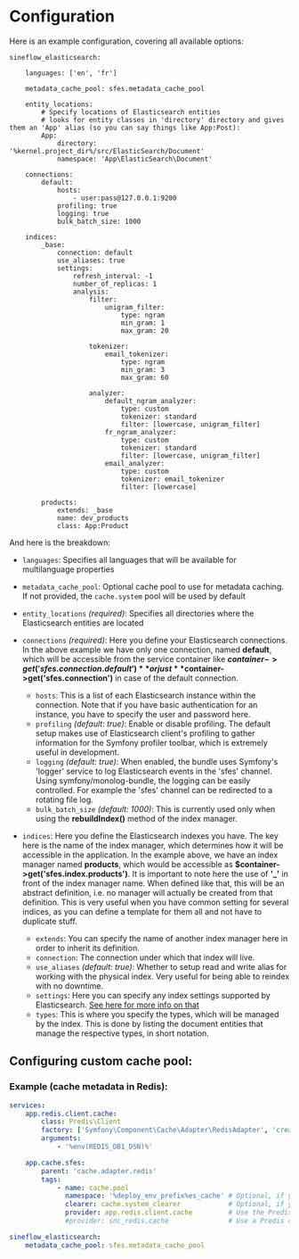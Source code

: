 # Configuration

Here is an example configuration, covering all available options:

```
sineflow_elasticsearch:

    languages: ['en', 'fr']

    metadata_cache_pool: sfes.metadata_cache_pool

    entity_locations:
        # Specify locations of Elasticsearch entities
        # looks for entity classes in 'directory' directory and gives them an 'App' alias (so you can say things like App:Post):
        App:
            directory: '%kernel.project_dir%/src/ElasticSearch/Document'
            namespace: 'App\ElasticSearch\Document'

    connections:
        default:
            hosts:
                - user:pass@127.0.0.1:9200
            profiling: true
            logging: true
            bulk_batch_size: 1000

    indices:
        _base:
            connection: default
            use_aliases: true
            settings:
                refresh_interval: -1
                number_of_replicas: 1
                analysis:
                    filter:
                        unigram_filter:
                            type: ngram
                            min_gram: 1
                            max_gram: 20

                    tokenizer:
                        email_tokenizer:
                            type: ngram
                            min_gram: 3
                            max_gram: 60

                    analyzer:
                        default_ngram_analyzer:
                            type: custom
                            tokenizer: standard
                            filter: [lowercase, unigram_filter]
                        fr_ngram_analyzer:
                            type: custom
                            tokenizer: standard
                            filter: [lowercase, unigram_filter]
                        email_analyzer:
                            type: custom
                            tokenizer: email_tokenizer
                            filter: [lowercase]

        products:
            extends: _base
            name: dev_products
            class: App:Product

```

And here is the breakdown:

* `languages`: Specifies all languages that will be available for multilanguage properties

* `metadata_cache_pool`: Optional cache pool to use for metadata caching. If not provided, the `cache.system` pool will be used by default

* `entity_locations` *(required)*: Specifies all directories where the Elasticsearch entities are located

* `connections` *(required)*: Here you define your Elasticsearch connections. In the above example we have only one connection, named **default**, which will be accessible from the service container like **$container->get('sfes.connection.default')** or just **$container->get('sfes.connection')** in case of the default connection.
    * `hosts`: This is a list of each Elasticsearch instance within the connection. Note that if you have basic authentication for an instance, you have to specify the user and password here.
    * `profiling` *(default: true)*: Enable or disable profiling. The default setup makes use of Elasticsearch client's profiling to gather information for the Symfony profiler toolbar, which is extremely useful in development.
    * `logging` *(default: true)*: When enabled, the bundle uses Symfony's 'logger' service to log Elasticsearch events in the 'sfes' channel. Using symfony/monolog-bundle, the logging can be easily controlled. For example the 'sfes' channel can be redirected to a rotating file log.
    * `bulk_batch_size` *(default: 1000)*: This is currently used only when using the **rebuildIndex()** method of the index manager.

* `indices`: Here you define the Elasticsearch indexes you have. The key here is the name of the index manager, which determines how it will be accessible in the application. In the example above, we have an index manager named **products**, which would be accessible as **$container->get('sfes.index.products')**.
It is important to note here the use of **'_'** in front of the index manager name. When defined like that, this will be an abstract definition, i.e. no manager will actually be created from that definition. This is very useful when you have common setting for several indices, as you can define a template for them all and not have to duplicate stuff.
    * `extends`: You can specify the name of another index manager here in order to inherit its definition.
    * `connection`: The connection under which that index will live.
    * `use_aliases` *(default: true)*: Whether to setup read and write alias for working with the physical index. Very useful for being able to reindex with no downtime.
    * `settings`: Here you can specify any index settings supported by Elasticsearch. [See here for more info on that](https://www.elastic.co/guide/en/elasticsearch/reference/current/indices-update-settings.html)
    * `types`: This is where you specify the types, which will be managed by the index. This is done by listing the document entities that manage the respective types, in short notation.

## Configuring custom cache pool:

### Example (cache metadata in Redis):

```yaml
services:
    app.redis.client.cache:
        class: Predis\Client
        factory: ['Symfony\Component\Cache\Adapter\RedisAdapter', 'createConnection']
        arguments:
            - '%env(REDIS_DB1_DSN)%'

    app.cache.sfes:
        parent: 'cache.adapter.redis'
        tags:
            - name: cache.pool
              namespace: '%deploy_env_prefix%es_cache' # Optional, if you want to control the namespace, otherwise it is a unique hash string
              clearer: cache.system_clearer            # Optional, if you want your cache to be cleared with the system cache (i.e. with cache:clear)
              provider: app.redis.client.cache         # Use the Predis client declared above, created by Symfony's built-in redis adapter
              #provider: snc_redis.cache               # Use a Predis client created by the snc_redis bundle

sineflow_elasticsearch:
    metadata_cache_pool: sfes.metadata_cache_pool
```
